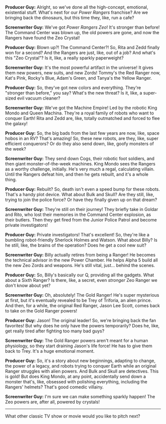 **Producer Guy:** Alright, so we've done all the high-concept, emotional, existential stuff. What's next for our *Power Rangers* franchise? Are we bringing back the dinosaurs, but this time they, like, run a cafe?

**Screenwriter Guy:** We've got *Power Rangers Zeo*! It's stronger than before! The Command Center was blown up, the old powers are gone, and now the Rangers have found the Zeo Crystal!

**Producer Guy:** Blown up?! The Command Center?! So, Rita and Zedd finally won for a second? And the Rangers are just, like, out of a job? And what's this "Zeo Crystal"? Is it, like, a really sparkly paperweight?

**Screenwriter Guy:** It's the most powerful artifact in the universe! It gives them new powers, new suits, and new Zords! Tommy's the Red Ranger now, Kat's Pink, Rocky's Blue, Adam's Green, and Tanya's the Yellow Ranger.

**Producer Guy:** So, they've got new colors and everything. They're "stronger than before," you say? What's the new threat? Is it, like, a super-sized evil vacuum cleaner?

**Screenwriter Guy:** We've got the Machine Empire! Led by the robotic King Mondo and Queen Machina. They're a royal family of robots who want to conquer Earth! Rita and Zedd are, like, totally outmatched and forced to flee the galaxy!

**Producer Guy:** So, the big bads from the last few years are now, like, space hobos in an RV? That's amazing! So, these new robots, are they, like, super efficient conquerors? Or do they also send down, like, goofy monsters of the week?

**Screenwriter Guy:** They send down Cogs, their robotic foot soldiers, and then giant monster-of-the-week machines. King Mondo sees the Rangers as a worthy challenge, initially. He's very much a regal, calculating villain. Until the Rangers defeat him, and then he gets rebuilt, and it's a whole thing.

**Producer Guy:** Rebuilt? So, death isn't even a speed bump for these robots. That's a handy plot device. What about Bulk and Skull? Are they still, like, trying to join the police force? Or have they finally given up on that dream?

**Screenwriter Guy:** They're still on their journey! They briefly take in Goldar and Rito, who lost their memories in the Command Center explosion, as their butlers. Then they get fired from the Junior Police Patrol and become private investigators!

**Producer Guy:** Private investigators! That's excellent! So, they're like a bumbling robot-friendly Sherlock Holmes and Watson. What about Billy? Is he still, like, the brains of the operation? Does he get a cool new suit?

**Screenwriter Guy:** Billy actually retires from being a Ranger! He becomes the technical advisor in the new Power Chamber. He helps Alpha 5 build all the new Zeo Zords and weapons. He's still vital, just... behind the scenes.

**Producer Guy:** So, Billy's basically our Q, providing all the gadgets. What about a Sixth Ranger? Is there, like, a secret, even *stronger* Zeo Ranger we don't know about yet?

**Screenwriter Guy:** Oh, absolutely! The Gold Ranger! He's super mysterious at first, but it's eventually revealed to be Trey of Triforia, an alien prince. And then, for a while, the original Red Ranger, Jason Lee Scott, comes back to take on the Gold Ranger powers!

**Producer Guy:** Jason! The original leader! So, we're bringing back the fan favorites! But why does he only have the powers temporarily? Does he, like, get really tired after fighting too many bad guys?

**Screenwriter Guy:** The Gold Ranger powers aren't meant for a human physiology, so they start draining Jason's life force! He has to give them back to Trey. It's a huge emotional moment.

**Producer Guy:** So, it's a story about new beginnings, adapting to change, the power of a legacy, and robots trying to conquer Earth while an original Ranger struggles with alien powers. And Bulk and Skull are detectives. This is gold! But does King Mondo, at any point, accidentally send down a monster that's, like, obsessed with polishing everything, including the Rangers' helmets? That's good comedic villainy.

**Screenwriter Guy:** I'm sure we can make something sparkly happen! The Zeo powers are, after all, powered by crystals!

---
What other classic TV show or movie would you like to pitch next?